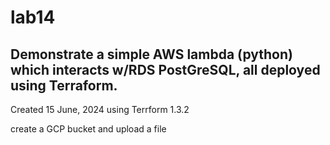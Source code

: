 # lab14
## Demonstrate a simple AWS lambda (python) which interacts w/RDS PostGreSQL, all deployed using Terraform.

Created 15 June, 2024 using Terrform 1.3.2

create a GCP bucket and upload a file

